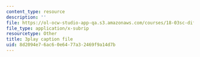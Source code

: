 ```yaml
---
content_type: resource
description: ''
file: https://ol-ocw-studio-app-qa.s3.amazonaws.com/courses/18-03sc-differential-equations-fall-2011/8d2094e76ac60e6477a32469f9a14d7b_xWa5_OXI6VM.srt
file_type: application/x-subrip
resourcetype: Other
title: 3play caption file
uid: 8d2094e7-6ac6-0e64-77a3-2469f9a14d7b
---
```

